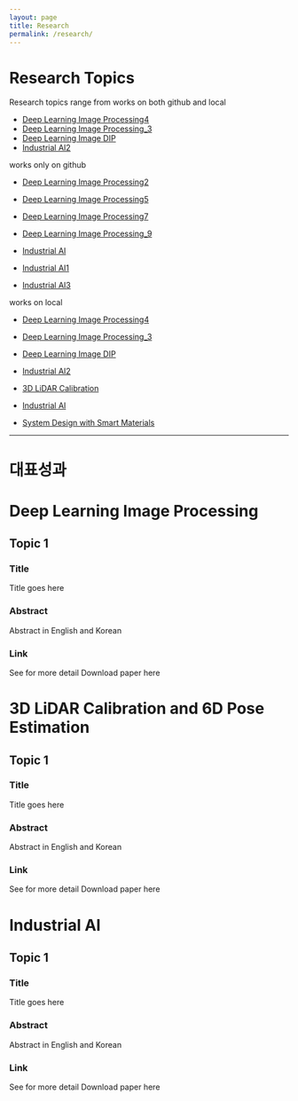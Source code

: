```yaml
---
layout: page
title: Research
permalink: /research/
---
```


# Research Topics

Research topics range from 
works on both github and local
* [Deep Learning Image Processing4](/docs/researchImage)
* [Deep Learning Image Processing_3](/researchImg)
* [Deep Learning Image DIP](/research/DIP)
* [Industrial AI2](/docs/researchAI)

works only on  github
* [Deep Learning Image Processing2](/researchImage.md)
* [Deep Learning Image Processing5](researchImage.md)
* [Deep Learning Image Processing7](/researchImage2.md)
* [Deep Learning Image Processing_9](researchImg)

* [Industrial AI](/researchAI)
* [Industrial AI1](/researchAI.md)
* [Industrial AI3](researchAI.md)



works on local
* [Deep Learning Image Processing4](/docs/researchImage)
* [Deep Learning Image Processing_3](/researchImg)
* [Deep Learning Image DIP](/research/DIP)
* [Industrial AI2](/docs/researchAI)



* [3D LiDAR Calibration](/researchLidar)
* [Industrial AI](/researchAI)
* [System Design with Smart Materials](/researchSM)


***
# 대표성과
# Deep Learning Image Processing

## Topic 1
### Title
Title goes here
### Abstract
Abstract in English and Korean

### Link
See for more detail
Download paper here


# 3D LiDAR Calibration and 6D Pose Estimation

## Topic 1
### Title
Title goes here
### Abstract
Abstract in English and Korean

### Link
See for more detail
Download paper here


# Industrial AI
## Topic 1
### Title
Title goes here
### Abstract
Abstract in English and Korean

### Link
See for more detail
Download paper here
